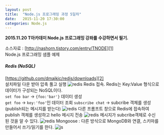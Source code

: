 ```yaml
---
layout: post
title:  "Node.js 프로그래밍 과정 5일차"
date:   2015-11-20 17:30:00
categories: Node.js
---
```


**2015.11.20 T아카데미 Node.js 프로그래밍 강좌를 수강하면서 필기.**

소스자료 : [http://nashorn.tistory.com/entry/TNODE][1]  
Node.js 프로그래밍 샘플 예제
 
##### Redis (NoSQL)
 
[https://github.com/dmajkic/redis/downloads][2]  
설치파일 다운 받아 압축 풀고 실행
![redis](./../../../../../images/20151120/01.png)
Redis 접속. Redis는 Key:Value 형식으로 데이터가 구성되는 NoSQL이다.  
`set foo bar` → `{foo:'bar'}` 데이터 생성  
`get foo` → `key:'foo'`인 데이터 조회
`subscribe chat` → subcribe 객체를 생성(publish되는 메시지를 받는다)
![redis](./../../../../../images/20151120/02.png)
다른 프롬프트 창으로 Redis에 접속하여 publish 객체를 생성하고 hello 메시지 전송
![redis](./../../../../../images/20151120/03.png)
메시지가 subcribe객체로 수신된 것을 알 수 있다.
![redis](./../../../../../images/20151120/04.png)
Mongoose : 다른 방식으로 MongoDB와 연결, 스키마를 만들어서 쓰기/읽기를 한다.
![js](./../../../../../images/20151120/05.png)

[1]: http://nashorn.tistory.com/entry/TNODE
[2]: https://github.com/dmajkic/redis/downloads
